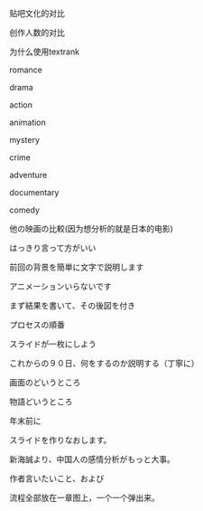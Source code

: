 贴吧文化的对比

创作人数的对比



为什么使用textrank

romance

drama

action

animation

mystery

crime

adventure

documentary

comedy









他の映画の比較(因为想分析的就是日本的电影)

はっきり言って方がいい

前回の背景を簡単に文字で説明します

アニメーションいらないです

まず結果を書いて、その後図を付き

プロセスの順番

スライドが一枚にしよう

これからの９０日、何をするのか説明する（丁寧に）



画面のどいうところ

物語どいうところ

年末前に



スライドを作りなおします。



新海誠より、中国人の感情分析がもっと大事。

作者言いたいこと、および　



流程全部放在一章图上，一个一个弹出来。



